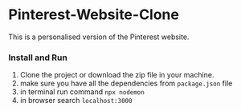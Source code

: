 # Pinterest-Website-Clone #
This is a personalised version of the Pinterest website.

### Install and Run ###
1) Clone the project or download the zip file in your machine.
2) make sure you have all the dependencies from `package.json` file
3) in terminal run command `npx nodemon`
4) in browser search `localhost:3000`
